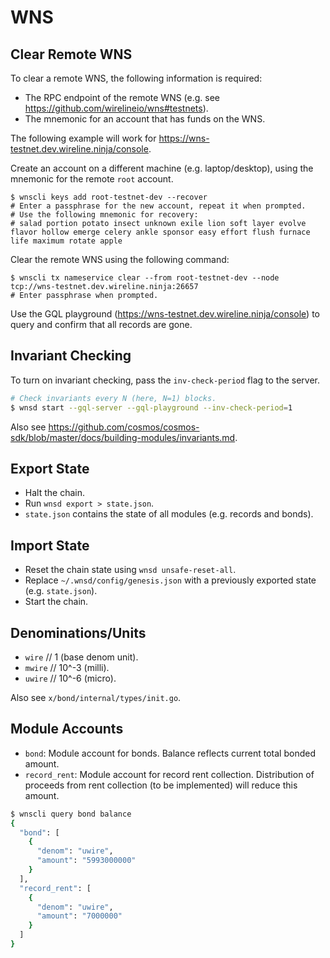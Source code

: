 # WNS

## Clear Remote WNS

To clear a remote WNS, the following information is required:

* The RPC endpoint of the remote WNS (e.g. see https://github.com/wirelineio/wns#testnets).
* The mnemonic for an account that has funds on the WNS.

The following example will work for https://wns-testnet.dev.wireline.ninja/console.

Create an account on a different machine (e.g. laptop/desktop), using the mnemonic for the remote `root` account.

```
$ wnscli keys add root-testnet-dev --recover
# Enter a passphrase for the new account, repeat it when prompted.
# Use the following mnemonic for recovery:
# salad portion potato insect unknown exile lion soft layer evolve flavor hollow emerge celery ankle sponsor easy effort flush furnace life maximum rotate apple
```

Clear the remote WNS using the following command:

```
$ wnscli tx nameservice clear --from root-testnet-dev --node tcp://wns-testnet.dev.wireline.ninja:26657
# Enter passphrase when prompted.
```

Use the GQL playground (https://wns-testnet.dev.wireline.ninja/console) to query and confirm that all records are gone.

## Invariant Checking

To turn on invariant checking, pass the `inv-check-period` flag to the server.

```bash
# Check invariants every N (here, N=1) blocks.
$ wnsd start --gql-server --gql-playground --inv-check-period=1
```

Also see https://github.com/cosmos/cosmos-sdk/blob/master/docs/building-modules/invariants.md.

## Export State

* Halt the chain.
* Run `wnsd export > state.json`.
* `state.json` contains the state of all modules (e.g. records and bonds).

## Import State

* Reset the chain state using `wnsd unsafe-reset-all`.
* Replace `~/.wnsd/config/genesis.json` with a previously exported state (e.g. `state.json`).
* Start the chain.

## Denominations/Units

* `wire`  // 1 (base denom unit).
* `mwire` // 10^-3 (milli).
* `uwire` // 10^-6 (micro).

Also see `x/bond/internal/types/init.go`.

## Module Accounts

* `bond`: Module account for bonds. Balance reflects current total bonded amount.
* `record_rent`: Module account for record rent collection. Distribution of proceeds from rent collection (to be implemented) will reduce this amount.

```bash
$ wnscli query bond balance
{
  "bond": [
    {
      "denom": "uwire",
      "amount": "5993000000"
    }
  ],
  "record_rent": [
    {
      "denom": "uwire",
      "amount": "7000000"
    }
  ]
}
```
